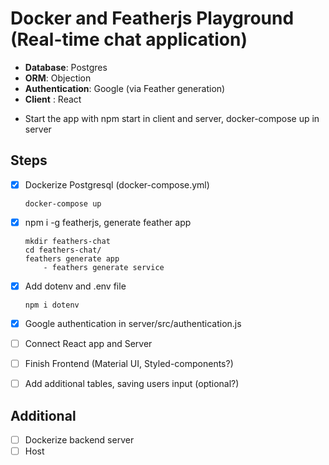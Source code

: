 # Docker and Featherjs Playground (Real-time chat application)

- __Database__: Postgres
- __ORM__: Objection
- __Authentication__: Google (via Feather generation)
- __Client__ : React

* Start the app with npm start in client and server, docker-compose up in server

## Steps
* [x] Dockerize Postgresql (docker-compose.yml)
    ```
    docker-compose up
    ```
* [x] npm i -g featherjs, generate feather app
    ```
    mkdir feathers-chat
    cd feathers-chat/
    feathers generate app
        - feathers generate service
    ```
* [x] Add dotenv and .env file
    ```
    npm i dotenv
    ```
* [x] Google authentication in server/src/authentication.js
* [ ] Connect React app and Server
* [ ] Finish Frontend (Material UI, Styled-components?)
* [ ] Add additional tables, saving users input (optional?)


## Additional
* [ ] Dockerize backend server
* [ ] Host
